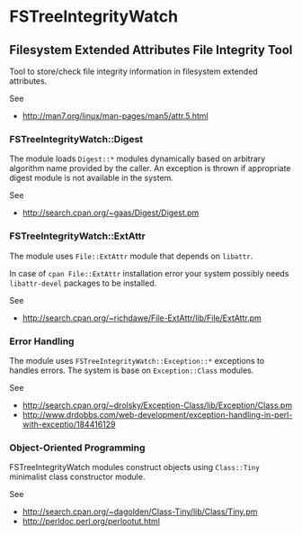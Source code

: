 FSTreeIntegrityWatch
====================

Filesystem Extended Attributes File Integrity Tool
--------------------------------------------------

Tool to store/check file integrity information in filesystem extended
attributes.

See
 * http://man7.org/linux/man-pages/man5/attr.5.html


### FSTreeIntegrityWatch::Digest

The module loads `Digest::*` modules dynamically based on arbitrary algorithm
name provided by the caller. An exception is thrown if appropriate digest module 
is not available in the system.

See
 * http://search.cpan.org/~gaas/Digest/Digest.pm


### FSTreeIntegrityWatch::ExtAttr

The module uses `File::ExtAttr` module that depends on `libattr`.

In case of `cpan File::ExtAttr` installation error your system possibly needs
`libattr-devel` packages to be installed.

See
 * http://search.cpan.org/~richdawe/File-ExtAttr/lib/File/ExtAttr.pm


### Error Handling

The module uses `FSTreeIntegrityWatch::Exception::*` exceptions to handles
errors. The system is base on `Exception::Class` modules.

See
 * http://search.cpan.org/~drolsky/Exception-Class/lib/Exception/Class.pm
 * http://www.drdobbs.com/web-development/exception-handling-in-perl-with-exceptio/184416129


### Object-Oriented Programming

FSTreeIntegrityWatch modules construct objects using `Class::Tiny` minimalist
class constructor module.

See
 * http://search.cpan.org/~dagolden/Class-Tiny/lib/Class/Tiny.pm
 * http://perldoc.perl.org/perlootut.html



<!--
  vim:textwidth=80:expandtab:tabstop=4:shiftwidth=4:fileencodings=utf8:spelllang=en
-->
